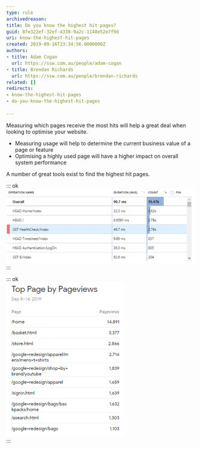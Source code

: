 ```yaml
---
type: rule
archivedreason: 
title: Do you know the highest hit pages?
guid: 8fe322ef-32ef-4338-9a2c-1148e52e7f9d
uri: know-the-highest-hit-pages
created: 2019-09-16T23:34:56.0000000Z
authors:
- title: Adam Cogan
  url: https://ssw.com.au/people/adam-cogan
- title: Brendan Richards
  url: https://ssw.com.au/people/brendan-richards
related: []
redirects:
- know-the-highest-hit-pages
- do-you-know-the-highest-hit-pages

---
```


Measuring which pages receive the most hits will help a great deal when looking to optimise your website.

* Measuring usage will help to determine the current business value of a page or feature
* Optimising a highly used page will have a higher impact on overall system performance

A number of great tools exist to find the highest hit pages.

<!--endintro-->


::: ok  
![Figure: Application Insights can return request counts under the performance screen](App-Insights-return-request.png)  
:::


::: ok  
![Figure: Google Analytics provides powerful usage statistics](GoogleAnalytics-Stats.png)  
:::
